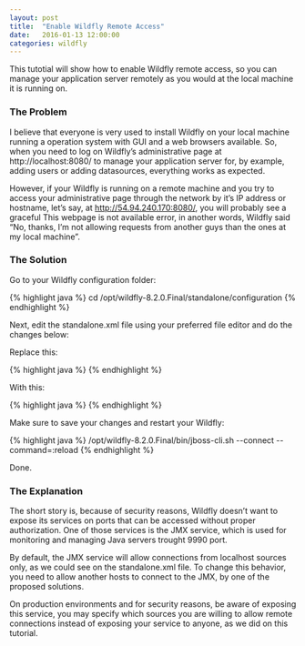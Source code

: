 ```yaml
---
layout: post
title:  "Enable Wildfly Remote Access"
date:   2016-01-13 12:00:00
categories: wildfly
---
```


This tutotial will show how to enable Wildfly remote access, so you can manage your application server remotely as you would at the local machine it is running on.

### The Problem

I believe that everyone is very used to install Wildfly on your local machine running a operation system with GUI and a web browsers available. So, when you need to log on Wildfly’s administrative page at http://localhost:8080/ to manage your application server for, by example, adding users or adding datasources, everything works as expected.

However, if your Wildfly is running on a remote machine and you try to access your administrative page through the network by it’s IP address or hostname, let’s say, at http://54.94.240.170:8080/, you will probably see a graceful This webpage is not available error, in another words, Wildfly said “No, thanks, I’m not allowing requests from another guys than the ones at my local machine”.

### The Solution

Go to your Wildfly configuration folder:

{% highlight java %}
cd /opt/wildfly-8.2.0.Final/standalone/configuration
{% endhighlight %}

Next, edit the standalone.xml file using your preferred file editor and do the changes below:

Replace this:

{% highlight java %}
<interface name="management">
	<inet-address value="${jboss.bind.address.management:127.0.0.1}"/>
</interface>
<interface name="public">
	<inet-address value="${jboss.bind.address:0.0.0.0}"/>
</interface>
{% endhighlight %}

With this:

{% highlight java %}
<interface name="management">
	<any-address/>
</interface>
<interface name="public">
	<any-address/>
</interface>
{% endhighlight %}

Make sure to save your changes and restart your Wildfly:

{% highlight java %}
/opt/wildfly-8.2.0.Final/bin/jboss-cli.sh --connect --command=:reload
{% endhighlight %}

Done.

### The Explanation

The short story is, because of security reasons, Wildfly doesn’t want to expose its services on ports that can be accessed without proper authorization. One of those services is the JMX service, which is used for monitoring and managing Java servers trought 9990 port.

By default, the JMX service will allow connections from localhost sources only, as we could see on the standalone.xml file. To change this behavior, you need to allow another hosts to connect to the JMX, by one of the proposed solutions.

On production environments and for security reasons, be aware of exposing this service, you may specify which sources you are willing to allow remote connections instead of exposing your service to anyone, as we did on this tutorial.
